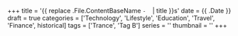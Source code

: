 +++
title = '{{ replace .File.ContentBaseName `-` ` ` | title }}s'
date = {{ .Date }}
draft = true
categories = ['Technology', 'Lifestyle', 'Education', 'Travel', 'Finance', historical]
tags = ['Trance', 'Tag B']
series = ''
thumbnail = ''
+++